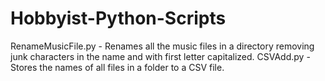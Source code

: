 # Hobbyist-Python-Scripts

RenameMusicFile.py - Renames all the music files in a directory removing junk characters in the name and with first letter capitalized.
CSVAdd.py - Stores the names of all files in a folder to a CSV file.
